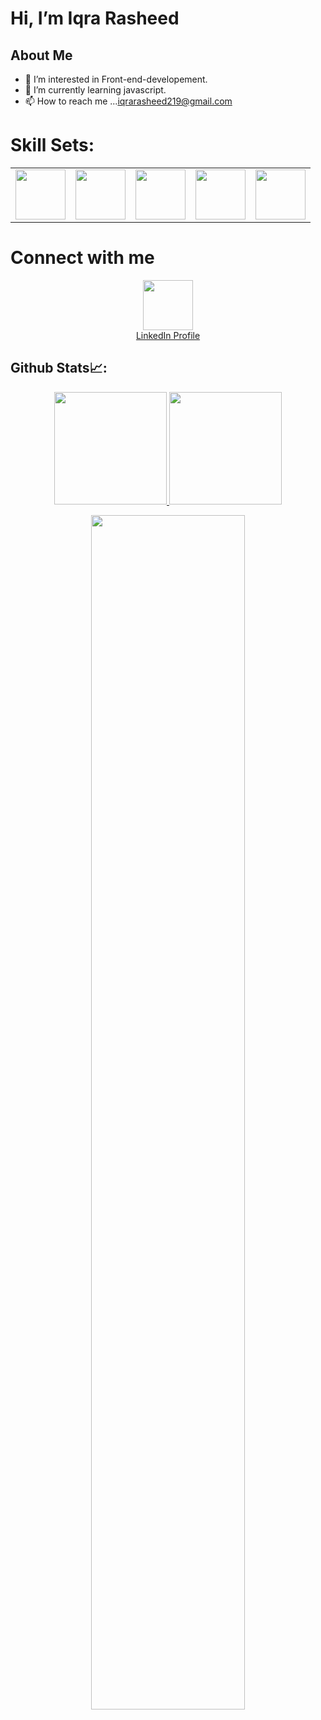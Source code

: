  # Hi, I’m Iqra Rasheed
## About Me
- 👀 I’m interested in Front-end-developement.
- 🌱 I’m currently learning javascript.
- 📫 How to reach me ...<a href="iqrarasheed219@gmail.com">iqrarasheed219@gmail.com</a>

# Skill Sets:

<table>
  <tr>
    <td>
      <img src="https://www.vectorlogo.zone/logos/w3_html5/w3_html5-ar21.svg" width="80px" height="80px" />
    </td>
    <td>
      <img src ="https://www.vectorlogo.zone/logos/w3_css/w3_css-ar21.svg" width ="80px" height="80px" />
    </td>
   <td>
      <img src ="https://www.vectorlogo.zone/logos/getbootstrap/getbootstrap-ar21.svg" width ="80px" height="80px" />
    </td>
   <td>
    <img src="https://www.vectorlogo.zone/logos/javascript/javascript-ar21.svg" width ="80px" height="80px" />
   </td>
   <td>
    <img src="https://www.vectorlogo.zone/logos/canva/canva-ar21.svg" width ="80px" height="80px" />
   </td>
  </tr>
</table>

# Connect with me

<div align="center">
  <a href="https://www.linkedin.com/in/iqra-rasheed-84723a255/" target="blank"><img src="https://encrypted-tbn0.gstatic.com/images?q=tbn:ANd9GcS2Wb7G67EcR44qT3KQLlLzI1Fna_L2lPXfTI1sx8_z2w&s" width="80px" height="80px" align="center"/><br>LinkedIn Profile</a>
</div>

## Github Stats📈:
<p align="center">
    <a href="https://github.com/Iqra327">
<img height="180em" src="https://github-readme-stats-git-masterrstaa-rickstaa.vercel.app/api?username=Iqra327&show_icons=true&theme=algolia&include_all_commits=true&count_private=true&hide_border=true"/>
        <img height="180em" src="https://github-readme-stats-eight-theta.vercel.app/api/top-langs/?username=Iqra327&langs_count=12&layout=compact&langs_count=8&theme=algolia&include_all_commits=true&count_private=true&hide_border=true" />
    </a>
</p>

 <p align="center">
   <a href="https://github.com/Iqra327"> 
     <img width="70%" src="https://github-readme-streak-stats.herokuapp.com/?user=Iqra327&theme=algolia&hide_border=true" /> 
   </a>  
 </p 

<!---
- 😄 Pronouns: ...
- ⚡ Fun fact: ...


Iqra327/Iqra327 is a ✨ special ✨ repository because its `README.md` (this file) appears on your GitHub profile.
You can click the Preview link to take a look at your changes.
--->

